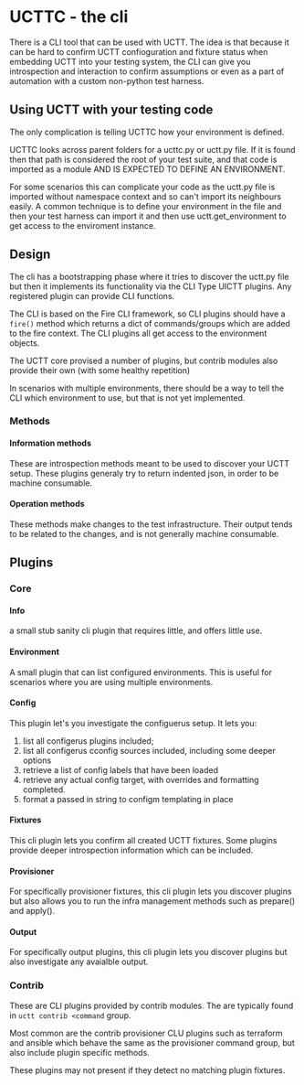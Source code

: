 # UCTTC - the cli

There is a CLI tool that can be used with UCTT.  The idea is that because it can
be hard to confirm UCTT confioguration and fixture status when embedding UCTT
into your testing system, the CLI can give you introspection and interaction to
confirm assumptions or even as a part of automation with a custom non-python
test harness.

## Using UCTT with your testing code

The only complication is telling UCTTC how your environment is defined.

UCTTC looks across parent folders for a ucttc.py or uctt.py file. If it is found
then that path is considered the root of your test suite, and that code is
imported as a module AND IS EXPECTED TO DEFINE AN ENVIRONMENT.

For some scenarios this can complicate your code as the uctt.py file is imported
without namespace context and so can't import its neighbours easily.
A common technique is to define your environment in the file and then your test
harness can import it and then use uctt.get_environment to get access to the
enviroment instance.

## Design

The cli has a bootstrapping phase where it tries to discover the uctt.py file
but then it implements its functionality via the CLI Type UICTT plugins.
Any registered plugin can provide CLI functions.

The CLI is based on the Fire CLI framework, so CLI plugins should have a `fire()`
method which returns a dict of commands/groups which are added to the fire
context.  The CLI plugins all get access to the environment objects.

The UCTT core provised a number of plugins, but contrib modules also provide
their own (with some healthy repetition)

In scenarios with multiple environments, there should be a way to tell the
CLI which environment to use, but that is not yet implemented.

### Methods

#### Information methods

These are introspection methods meant to be used to discover your UCTT setup.
These plugins generaly try to return indented json, in order to be machine
consumable.

#### Operation methods

These methods make changes to the test infrastructure.  Their output tends to
be related to the changes, and is not generally machine consumable.

## Plugins

### Core

#### Info

a small stub sanity cli plugin that requires little, and offers little use.

#### Environment

A small plugin that can list configured environments.  This is useful for
scenarios where you are using multiple environments.

#### Config

This plugin let's you investigate the configuerus setup.  It lets you:

1. list all configerus plugins included;
2. list all configerus  cconfig sources included, including some deeper options
3. retrieve a list of config labels that have been loaded
4. retrieve any actual config target, with overrides and formatting completed.
5. format a passed in string to configm templating in place

#### Fixtures

This cli plugin lets you confirm all created UCTT fixtures. Some plugins provide
deeper introspection information which can be included.

#### Provisioner

For specifically provisioner fixtures, this cli plugin lets you discover plugins
but also allows you to run the infra management methods such as prepare() and
apply().

#### Output

For specifically output plugins, this cli plugin lets you discover plugins but
also investigate any avaialble output.

### Contrib

These are CLI plugins provided by contrib modules.  The are typically found in
`uctt contrib <command` group.

Most common are the contrib provisioner CLU plugins such as terraform and ansible
which behave the same as the provisioner command group, but also include plugin
specific methods.

These plugins may not present if they detect no matching plugin fixtures.
